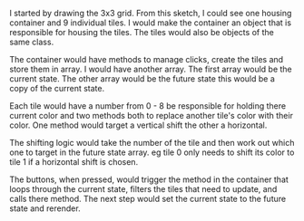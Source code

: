 I started by drawing the 3x3 grid. From this sketch, I could see one housing container and 9 individual tiles. I would make the container an object that is responsible for housing the tiles. The tiles would also be objects of the same class.

The container would have methods to manage clicks, create the tiles and store them in array. I would have another array. The first array would be the current state. The other array would be the future state this would be a copy of the current state.

Each tile would have a number from 0 - 8 be responsible for holding there current color and two methods both to replace another tile's color with their color. One method would target a vertical shift the other a horizontal.

The shifting logic would take the number of the tile and then work out which one to target in the future state array.
eg tile 0 only needs to shift its color to tile 1 if a horizontal shift is chosen.

The buttons, when pressed, would trigger the method in the container that loops through the current state, filters the tiles that need to update, and calls there method. The next step would set the current state to the future state and rerender.
